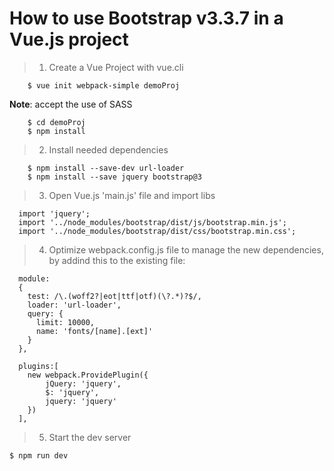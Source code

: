 # How to use Bootstrap v3.3.7 in a Vue.js project

>1. Create a Vue Project with vue.cli
```
    $ vue init webpack-simple demoProj
````
**Note**: accept the use of SASS
```
    $ cd demoProj
    $ npm install
````

>2. Install needed dependencies
```
    $ npm install --save-dev url-loader
    $ npm install --save jquery bootstrap@3	
````

>3. Open Vue.js 'main.js' file and import libs
```
  import 'jquery';
  import '../node_modules/bootstrap/dist/js/bootstrap.min.js';
  import '../node_modules/bootstrap/dist/css/bootstrap.min.css';
````

>4. Optimize webpack.config.js file to manage the new dependencies, by addind this to the existing file:
```
  module:
  {
    test: /\.(woff2?|eot|ttf|otf)(\?.*)?$/,
    loader: 'url-loader',
    query: {
      limit: 10000,
      name: 'fonts/[name].[ext]'
    }
  },

  plugins:[
    new webpack.ProvidePlugin({   
        jQuery: 'jquery',
        $: 'jquery',
        jquery: 'jquery'
    })
  ],
````

>5. Start the dev server
```
$ npm run dev
```